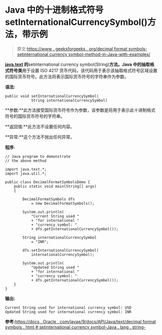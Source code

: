 # Java 中的十进制格式符号 setInternationalCurrencySymbol()方法，带示例

> 原文:[https://www . geeksforgeeks . org/decimal format symbols-setinternational currency symbol-method-in-Java-with-examples/](https://www.geeksforgeeks.org/decimalformatsymbols-setinternationalcurrencysymbol-method-in-java-with-examples/)

**[java.text](https://www.geeksforgeeks.org/tag/java-text-package/) 的**setinternational currency symbol(String)**方法。Java 中的抽取格式符号类**用于设置 ISO 4217 货币代码，该代码用于表示该抽取格式符号区域设置的国际货币符号。此方法将表示国际货币符号的字符串作为参数。

**语法:**

```
public void setInternationalCurrencySymbol(
            String internationalCurrencySymbol)

```

**参数:**此方法接受国际货币符号作为参数，该参数是将用于表示此十进制格式符号的国际货币符号的字符串。

**返回值:**此方法不设置任何内容。

**异常:**这个方法不抛出任何异常。

**程序:**

```
// Java program to demonstrate
// the above method

import java.text.*;
import java.util.*;

public class DecimalFormatSymbolsDemo {
    public static void main(String[] args)
    {

        DecimalFormatSymbols dfs
            = new DecimalFormatSymbols();

        System.out.println(
            "Current String used "
            + "for international "
            + "currency symbol: "
            + dfs.getInternationalCurrencySymbol());

        String internationalCurrencySymbol
            = "INR";

        dfs.setInternationalCurrencySymbol(
            internationalCurrencySymbol);

        System.out.println(
            "Updated String used "
            + "for international "
            + "currency symbol: "
            + dfs.getInternationalCurrencySymbol());
    }
}
```

**输出:**

```
Current String used for international currency symbol: USD
Updated String used for international currency symbol: INR

```

**参考:**[https://docs . Oracle . com/javae/9/docs/API/Java/text/decimal format symbols . html # setinternational currency symbol-Java . lang . string-](https://docs.oracle.com/javase/9/docs/api/java/text/DecimalFormatSymbols.html#setInternationalCurrencySymbol-java.lang.String-)
